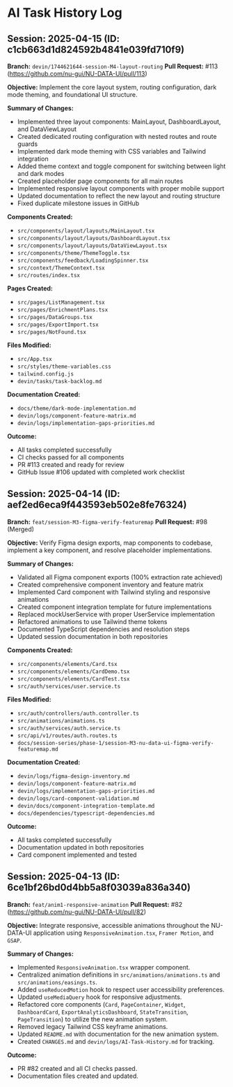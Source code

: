 # AI Task History Log

## Session: 2025-04-15 (ID: c1cb663d1d824592b4841e039fd710f9)

**Branch:** `devin/1744621644-session-M4-layout-routing`
**Pull Request:** #113 (https://github.com/nu-gui/NU-DATA-UI/pull/113)

**Objective:** Implement the core layout system, routing configuration, dark mode theming, and foundational UI structure.

**Summary of Changes:**
- Implemented three layout components: MainLayout, DashboardLayout, and DataViewLayout
- Created dedicated routing configuration with nested routes and route guards
- Implemented dark mode theming with CSS variables and Tailwind integration
- Added theme context and toggle component for switching between light and dark modes
- Created placeholder page components for all main routes
- Implemented responsive layout components with proper mobile support
- Updated documentation to reflect the new layout and routing structure
- Fixed duplicate milestone issues in GitHub

**Components Created:**
- `src/components/layout/layouts/MainLayout.tsx`
- `src/components/layout/layouts/DashboardLayout.tsx`
- `src/components/layout/layouts/DataViewLayout.tsx`
- `src/components/theme/ThemeToggle.tsx`
- `src/components/feedback/LoadingSpinner.tsx`
- `src/context/ThemeContext.tsx`
- `src/routes/index.tsx`

**Pages Created:**
- `src/pages/ListManagement.tsx`
- `src/pages/EnrichmentPlans.tsx`
- `src/pages/DataGroups.tsx`
- `src/pages/ExportImport.tsx`
- `src/pages/NotFound.tsx`

**Files Modified:**
- `src/App.tsx`
- `src/styles/theme-variables.css`
- `tailwind.config.js`
- `devin/tasks/task-backlog.md`

**Documentation Created:**
- `docs/theme/dark-mode-implementation.md`
- `devin/logs/component-feature-matrix.md`
- `devin/logs/implementation-gaps-priorities.md`

**Outcome:**
- All tasks completed successfully
- CI checks passed for all components
- PR #113 created and ready for review
- GitHub Issue #106 updated with completed work checklist

## Session: 2025-04-14 (ID: aef2ed6eca9f443593eb502e8fe76324)

**Branch:** `feat/session-M3-figma-verify-featuremap`
**Pull Request:** #98 (Merged)

**Objective:** Verify Figma design exports, map components to codebase, implement a key component, and resolve placeholder implementations.

**Summary of Changes:**
- Validated all Figma component exports (100% extraction rate achieved)
- Created comprehensive component inventory and feature matrix
- Implemented Card component with Tailwind styling and responsive animations
- Created component integration template for future implementations
- Replaced mockUserService with proper UserService implementation
- Refactored animations to use Tailwind theme tokens
- Documented TypeScript dependencies and resolution steps
- Updated session documentation in both repositories

**Components Created:**
- `src/components/elements/Card.tsx`
- `src/components/elements/CardDemo.tsx`
- `src/components/elements/CardTest.tsx`
- `src/auth/services/user.service.ts`

**Files Modified:**
- `src/auth/controllers/auth.controller.ts`
- `src/animations/animations.ts`
- `src/auth/services/auth.service.ts`
- `src/api/v1/routes/auth.routes.ts`
- `docs/session-series/phase-1/session-M3-nu-data-ui-figma-verify-featuremap.md`

**Documentation Created:**
- `devin/logs/figma-design-inventory.md`
- `devin/logs/component-feature-matrix.md`
- `devin/logs/implementation-gaps-priorities.md`
- `devin/logs/card-component-validation.md`
- `devin/docs/component-integration-template.md`
- `docs/dependencies/typescript-dependencies.md`

**Outcome:**
- All tasks completed successfully
- Documentation updated in both repositories
- Card component implemented and tested

## Session: 2025-04-13 (ID: 6ce1bf26bd0d4bb5a8f03039a836a340)

**Branch:** `feat/anim1-responsive-animation`
**Pull Request:** #82 (https://github.com/nu-gui/NU-DATA-UI/pull/82)

**Objective:** Integrate responsive, accessible animations throughout the NU-DATA-UI application using `ResponsiveAnimation.tsx`, `Framer Motion`, and `GSAP`.

**Summary of Changes:**
- Implemented `ResponsiveAnimation.tsx` wrapper component.
- Centralized animation definitions in `src/animations/animations.ts` and `src/animations/easings.ts`.
- Added `useReducedMotion` hook to respect user accessibility preferences.
- Updated `useMediaQuery` hook for responsive adjustments.
- Refactored core components (`Card`, `PageContainer`, `Widget`, `DashboardCard`, `ExportAnalyticsDashboard`, `StateTransition`, `PageTransition`) to utilize the new animation system.
- Removed legacy Tailwind CSS keyframe animations.
- Updated `README.md` with documentation for the new animation system.
- Created `CHANGES.md` and `devin/logs/AI-Task-History.md` for tracking.

**Outcome:**
- PR #82 created and all CI checks passed.
- Documentation files created and updated.
